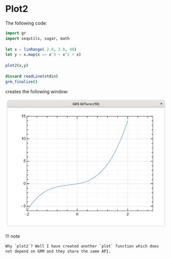 # Plot2

The following code:
```nim
import gr
import sequtils, sugar, math

let x = linRange(-2.0, 2.0, 40)
let y = x.map(x => x^3 + x^2 + x)

plot2(x,y)

discard readLine(stdin)
grm_finalize()
```

creates the following window:

![Plot2](imgs/plot2.png)

!!! note

    Why `plot2`? Well I have created another `plot` function which does not depend on GRM and they share the same API.
